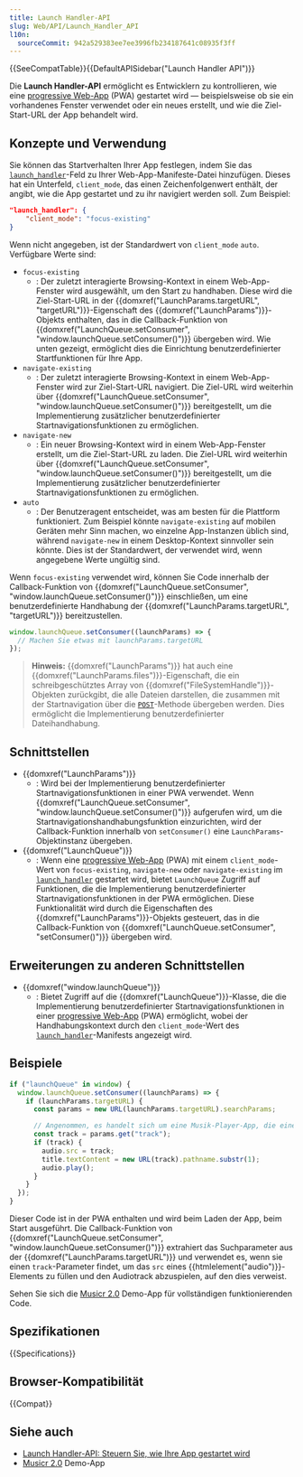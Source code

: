 ```yaml
---
title: Launch Handler-API
slug: Web/API/Launch_Handler_API
l10n:
  sourceCommit: 942a529383ee7ee3996fb234187641c08935f3ff
---
```


{{SeeCompatTable}}{{DefaultAPISidebar("Launch Handler API")}}

Die **Launch Handler-API** ermöglicht es Entwicklern zu kontrollieren, wie eine [progressive Web-App](/de/docs/Web/Progressive_web_apps) (PWA) gestartet wird — beispielsweise ob sie ein vorhandenes Fenster verwendet oder ein neues erstellt, und wie die Ziel-Start-URL der App behandelt wird.

## Konzepte und Verwendung

Sie können das Startverhalten Ihrer App festlegen, indem Sie das [`launch_handler`](/de/docs/Web/Manifest/launch_handler)-Feld zu Ihrer Web-App-Manifeste-Datei hinzufügen. Dieses hat ein Unterfeld, `client_mode`, das einen Zeichenfolgenwert enthält, der angibt, wie die App gestartet und zu ihr navigiert werden soll. Zum Beispiel:

```json
"launch_handler": {
    "client_mode": "focus-existing"
}
```

Wenn nicht angegeben, ist der Standardwert von `client_mode` `auto`. Verfügbare Werte sind:

- `focus-existing`
  - : Der zuletzt interagierte Browsing-Kontext in einem Web-App-Fenster wird ausgewählt, um den Start zu handhaben. Diese wird die Ziel-Start-URL in der {{domxref("LaunchParams.targetURL", "targetURL")}}-Eigenschaft des {{domxref("LaunchParams")}}-Objekts enthalten, das in die Callback-Funktion von {{domxref("LaunchQueue.setConsumer", "window.launchQueue.setConsumer()")}} übergeben wird. Wie unten gezeigt, ermöglicht dies die Einrichtung benutzerdefinierter Startfunktionen für Ihre App.
- `navigate-existing`
  - : Der zuletzt interagierte Browsing-Kontext in einem Web-App-Fenster wird zur Ziel-Start-URL navigiert. Die Ziel-URL wird weiterhin über {{domxref("LaunchQueue.setConsumer", "window.launchQueue.setConsumer()")}} bereitgestellt, um die Implementierung zusätzlicher benutzerdefinierter Startnavigationsfunktionen zu ermöglichen.
- `navigate-new`
  - : Ein neuer Browsing-Kontext wird in einem Web-App-Fenster erstellt, um die Ziel-Start-URL zu laden. Die Ziel-URL wird weiterhin über {{domxref("LaunchQueue.setConsumer", "window.launchQueue.setConsumer()")}} bereitgestellt, um die Implementierung zusätzlicher benutzerdefinierter Startnavigationsfunktionen zu ermöglichen.
- `auto`
  - : Der Benutzeragent entscheidet, was am besten für die Plattform funktioniert. Zum Beispiel könnte <code>navigate-existing</code> auf mobilen Geräten mehr Sinn machen, wo einzelne App-Instanzen üblich sind, während <code>navigate-new</code> in einem Desktop-Kontext sinnvoller sein könnte. Dies ist der Standardwert, der verwendet wird, wenn angegebene Werte ungültig sind.

Wenn `focus-existing` verwendet wird, können Sie Code innerhalb der Callback-Funktion von {{domxref("LaunchQueue.setConsumer", "window.launchQueue.setConsumer()")}} einschließen, um eine benutzerdefinierte Handhabung der {{domxref("LaunchParams.targetURL", "targetURL")}} bereitzustellen.

```js
window.launchQueue.setConsumer((launchParams) => {
  // Machen Sie etwas mit launchParams.targetURL
});
```

> **Hinweis:** {{domxref("LaunchParams")}} hat auch eine {{domxref("LaunchParams.files")}}-Eigenschaft, die ein schreibgeschütztes Array von {{domxref("FileSystemHandle")}}-Objekten zurückgibt, die alle Dateien darstellen, die zusammen mit der Startnavigation über die [`POST`](/de/docs/Web/HTTP/Methods/POST)-Methode übergeben werden. Dies ermöglicht die Implementierung benutzerdefinierter Dateihandhabung.

## Schnittstellen

- {{domxref("LaunchParams")}}
  - : Wird bei der Implementierung benutzerdefinierter Startnavigationsfunktionen in einer PWA verwendet. Wenn {{domxref("LaunchQueue.setConsumer", "window.launchQueue.setConsumer()")}} aufgerufen wird, um die Startnavigationshandhabungsfunktion einzurichten, wird der Callback-Funktion innerhalb von `setConsumer()` eine `LaunchParams`-Objektinstanz übergeben.
- {{domxref("LaunchQueue")}}
  - : Wenn eine [progressive Web-App](/de/docs/Web/Progressive_web_apps) (PWA) mit einem `client_mode`-Wert von `focus-existing`, `navigate-new` oder `navigate-existing` im [`launch_handler`](/de/docs/Web/Manifest/launch_handler) gestartet wird, bietet `LaunchQueue` Zugriff auf Funktionen, die die Implementierung benutzerdefinierter Startnavigationsfunktionen in der PWA ermöglichen. Diese Funktionalität wird durch die Eigenschaften des {{domxref("LaunchParams")}}-Objekts gesteuert, das in die Callback-Funktion von {{domxref("LaunchQueue.setConsumer", "setConsumer()")}} übergeben wird.

## Erweiterungen zu anderen Schnittstellen

- {{domxref("window.launchQueue")}}
  - : Bietet Zugriff auf die {{domxref("LaunchQueue")}}-Klasse, die die Implementierung benutzerdefinierter Startnavigationsfunktionen in einer [progressive Web-App](/de/docs/Web/Progressive_web_apps) (PWA) ermöglicht, wobei der Handhabungskontext durch den `client_mode`-Wert des [`launch_handler`](/de/docs/Web/Manifest/launch_handler)-Manifests angezeigt wird.

## Beispiele

```js
if ("launchQueue" in window) {
  window.launchQueue.setConsumer((launchParams) => {
    if (launchParams.targetURL) {
      const params = new URL(launchParams.targetURL).searchParams;

      // Angenommen, es handelt sich um eine Musik-Player-App, die einen Track erhält, der abgespielt werden soll
      const track = params.get("track");
      if (track) {
        audio.src = track;
        title.textContent = new URL(track).pathname.substr(1);
        audio.play();
      }
    }
  });
}
```

Dieser Code ist in der PWA enthalten und wird beim Laden der App, beim Start ausgeführt. Die Callback-Funktion von {{domxref("LaunchQueue.setConsumer", "window.launchQueue.setConsumer()")}} extrahiert das Suchparameter aus der {{domxref("LaunchParams.targetURL")}} und verwendet es, wenn sie einen `track`-Parameter findet, um das `src` eines {{htmlelement("audio")}}-Elements zu füllen und den Audiotrack abzuspielen, auf den dies verweist.

Sehen Sie sich die [Musicr 2.0](https://launch-handler.glitch.me/) Demo-App für vollständigen funktionierenden Code.

## Spezifikationen

{{Specifications}}

## Browser-Kompatibilität

{{Compat}}

## Siehe auch

- [Launch Handler-API: Steuern Sie, wie Ihre App gestartet wird](https://developer.chrome.com/docs/web-platform/launch-handler/)
- [Musicr 2.0](https://launch-handler.glitch.me/) Demo-App
